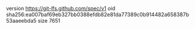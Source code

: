 version https://git-lfs.github.com/spec/v1
oid sha256:ea007baf69eb327bb0388efdb82e81da77389c0b914482a658387b53aaeebda5
size 7651

